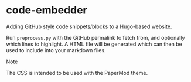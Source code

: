 # code-embedder

Adding GitHub style code snippets/blocks to a Hugo-based website.

Run ``preprocess.py`` with the GitHub permalink to fetch from, and optionally which lines to highlight. A HTML file will be generated which can then be used to include into your markdown files.

>[!NOTE]
> The CSS is intended to be used with the PaperMod theme.